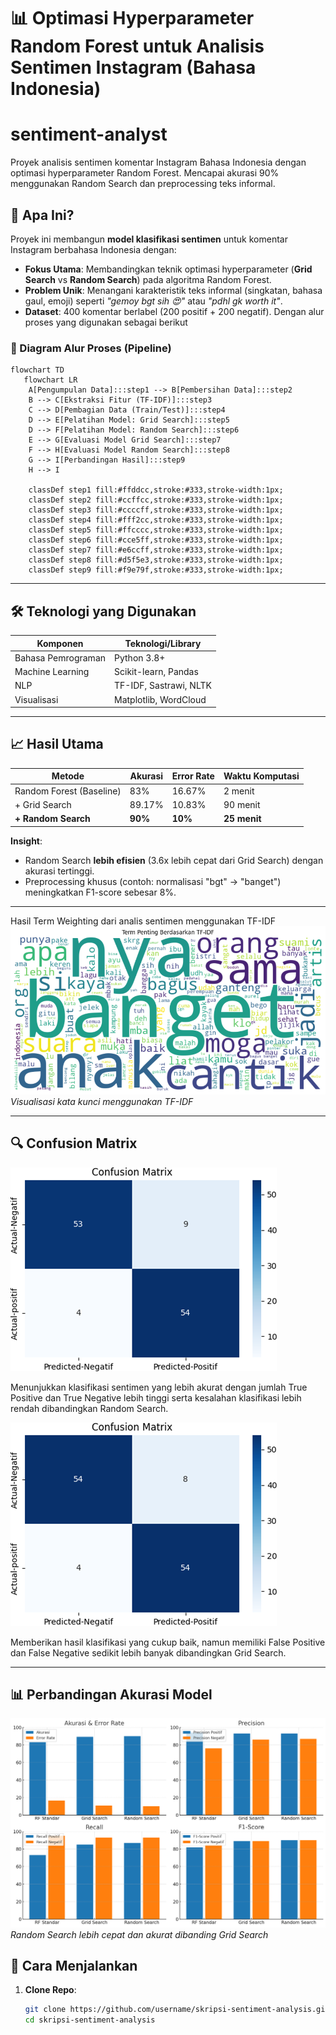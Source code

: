 # 📊 Optimasi Hyperparameter Random Forest untuk Analisis Sentimen Instagram (Bahasa Indonesia)

# sentiment-analyst
Proyek analisis sentimen komentar Instagram Bahasa Indonesia dengan optimasi hyperparameter Random Forest. Mencapai akurasi 90% menggunakan Random Search dan preprocessing teks informal.

## 🎯 **Apa Ini?**
Proyek ini membangun **model klasifikasi sentimen** untuk komentar Instagram berbahasa Indonesia dengan:
- **Fokus Utama**: Membandingkan teknik optimasi hyperparameter (**Grid Search** vs **Random Search**) pada algoritma Random Forest.
- **Problem Unik**: Menangani karakteristik teks informal (singkatan, bahasa gaul, emoji) seperti _"gemoy bgt sih 😍"_ atau _"pdhl gk worth it"_.
- **Dataset**: 400 komentar berlabel (200 positif + 200 negatif).
Dengan alur proses yang digunakan sebagai berikut

### 🔄 Diagram Alur Proses (Pipeline)
```mermaid
flowchart TD
   flowchart LR
    A[Pengumpulan Data]:::step1 --> B[Pembersihan Data]:::step2
    B --> C[Ekstraksi Fitur (TF-IDF)]:::step3
    C --> D[Pembagian Data (Train/Test)]:::step4
    D --> E[Pelatihan Model: Grid Search]:::step5
    D --> F[Pelatihan Model: Random Search]:::step6
    E --> G[Evaluasi Model Grid Search]:::step7
    F --> H[Evaluasi Model Random Search]:::step8
    G --> I[Perbandingan Hasil]:::step9
    H --> I

    classDef step1 fill:#ffddcc,stroke:#333,stroke-width:1px;
    classDef step2 fill:#ccffcc,stroke:#333,stroke-width:1px;
    classDef step3 fill:#ccccff,stroke:#333,stroke-width:1px;
    classDef step4 fill:#fff2cc,stroke:#333,stroke-width:1px;
    classDef step5 fill:#ffcccc,stroke:#333,stroke-width:1px;
    classDef step6 fill:#cce5ff,stroke:#333,stroke-width:1px;
    classDef step7 fill:#e6ccff,stroke:#333,stroke-width:1px;
    classDef step8 fill:#d5f5e3,stroke:#333,stroke-width:1px;
    classDef step9 fill:#f9e79f,stroke:#333,stroke-width:1px;
```

---

## 🛠 **Teknologi yang Digunakan**
| Komponen             | Teknologi/Library       |
|----------------------|-------------------------|
| Bahasa Pemrograman   | Python 3.8+             |
| Machine Learning     | Scikit-learn, Pandas    |
| NLP                 | TF-IDF, Sastrawi, NLTK  |
| Visualisasi         | Matplotlib, WordCloud   |

---

## 📈 **Hasil Utama**
| Metode               | Akurasi | Error Rate | Waktu Komputasi |
|----------------------|---------|------------|-----------------|
| Random Forest (Baseline) | 83%    | 16.67%     | 2 menit         |
| + Grid Search        | 89.17%  | 10.83%     | 90 menit        |
| **+ Random Search**  | **90%** | **10%**    | **25 menit**    |

**Insight**:  
- Random Search **lebih efisien** (3.6x lebih cepat dari Grid Search) dengan akurasi tertinggi.
- Preprocessing khusus (contoh: normalisasi "bgt" → "banget") meningkatkan F1-score sebesar 8%.

---

Hasil Term Weighting dari analis sentimen menggunakan TF-IDF
![Hasil WordCloud](images/Wordcloud.png)  
*Visualisasi kata kunci menggunakan TF-IDF*

---

## 🔍 Confusion Matrix
![Confusion Matrix](images/Confusion_Grid.png)

Menunjukkan klasifikasi sentimen yang lebih akurat dengan jumlah True Positive dan True Negative lebih tinggi serta kesalahan klasifikasi lebih rendah dibandingkan Random Search.

![Confusion Matrix](images/Confusion_Random.png)

Memberikan hasil klasifikasi yang cukup baik, namun memiliki False Positive dan False Negative sedikit lebih banyak dibandingkan Grid Search.

---

## 📊 Perbandingan Akurasi Model
![Perbandingan Akurasi](images/Grafik_Evaluation.png)  
*Random Search lebih cepat dan akurat dibanding Grid Search*


## 🚀 **Cara Menjalankan**
1. **Clone Repo**:
   ```bash
   git clone https://github.com/username/skripsi-sentiment-analysis.git
   cd skripsi-sentiment-analysis
